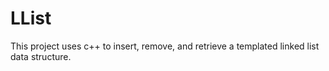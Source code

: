 # LList
This project uses c++ to insert, remove, and retrieve a templated linked list data structure.
